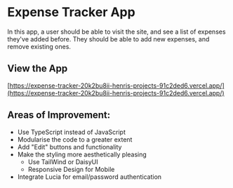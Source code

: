 # Expense Tracker App

In this app, a user should be able to visit the site, and see a list of expenses they've added before. They should be able to add new expenses, and remove existing ones.

## View the App

[https://expense-tracker-20k2bu8ii-henris-projects-91c2ded6.vercel.app/](https://expense-tracker-20k2bu8ii-henris-projects-91c2ded6.vercel.app/)

## Areas of Improvement:

- Use TypeScript instead of JavaScript
- Modularise the code to a greater extent
- Add "Edit" buttons and functionality
- Make the styling more aesthetically pleasing
  - Use TailWind or DaisyUI
  - Responsive Design for Mobile
- Integrate Lucia for email/password authentication
